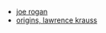 * [joe rogan](https://castbox.fm/channel/The-Joe-Rogan-Experience-id1608?nojump=1&country=us)
* [origins, lawrence krauss](https://castbox.fm/channel/The-Origins-Podcast-with-Lawrence-Krauss-id2161270?nojump=1&country=us)
